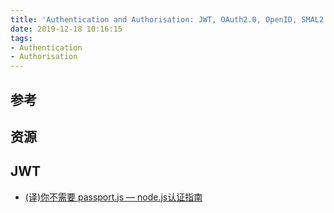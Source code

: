 ```yaml
---
title: 'Authentication and Authorisation: JWT, OAuth2.0, OpenID, SMAL2.0, SSO'
date: 2019-12-18 10:16:15
tags:
- Authentication
- Authorisation
---
```


[(译)你不需要 passport.js — node.js认证指南]: https://juejin.im/post/5e060589f265da33b0718f55

## 参考

## 资源

## JWT
- [(译)你不需要 passport.js — node.js认证指南][]
